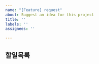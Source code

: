 ```yaml
---
name: "[Feature] request"
about: Suggest an idea for this project
title: ''
labels: ''
assignees: ''

---
```


## 할일목록
